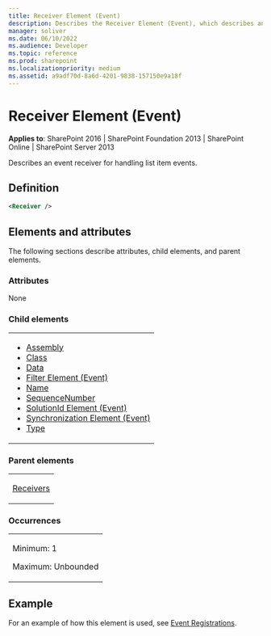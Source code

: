 ```yaml
---
title: Receiver Element (Event)
description: Describes the Receiver Element (Event), which describes an event receiver for handling list item events. 
manager: soliver
ms.date: 06/10/2022
ms.audience: Developer
ms.topic: reference
ms.prod: sharepoint
ms.localizationpriority: medium
ms.assetid: a9adf70d-8a6d-4201-9838-157150e9a18f
---
```


# Receiver Element (Event)

**Applies to**: SharePoint 2016 | SharePoint Foundation 2013 | SharePoint Online | SharePoint Server 2013

Describes an event receiver for handling list item events.

## Definition

```XML
<Receiver />
```

## Elements and attributes

The following sections describe attributes, child elements, and parent elements.

### Attributes

None

### Child elements

<table>
<colgroup>
<col width="100%" />
</colgroup>
<tbody>
<tr class="odd">
<td align="left">
<ul>
<li><a href="assembly-element-event.md">Assembly</a></li> 
<li><a href="class-element-event.md">Class</a></li> 
<li><a href="data-element-event.md">Data</a></li> 
<li><a href="filter-element-event.md">Filter Element (Event)</a></li> 
<li><a href="name-element-event.md">Name</a></li> 
<li><a href="sequencenumber-element-event.md">SequenceNumber</a></li> 
<li><a href="solutionid-element-event.md">SolutionId Element (Event)</a></li> 
<li><a href="synchronization-element-event.md">Synchronization Element (Event)</a></li> 
<li><a href="type-element-event.md">Type</a></li>
</ul>
</td>
</tr>
</tbody>
</table>

### Parent elements

<table>
<colgroup>
<col width="100%" />
</colgroup>
<tbody>
<tr class="odd">
<td align="left"><p><a href="receivers-element-event.md">Receivers</a></p></td>
</tr>
</tbody>
</table>

### Occurrences

<table>
<colgroup>
<col width="100%" />
</colgroup>
<tbody>
<tr class="odd">
<td align="left"><p>Minimum: 1</p>
<p>Maximum: Unbounded</p></td>
</tr>
</tbody>
</table>

## Example

For an example of how this element is used, see [Event Registrations](event-registrations.md).








